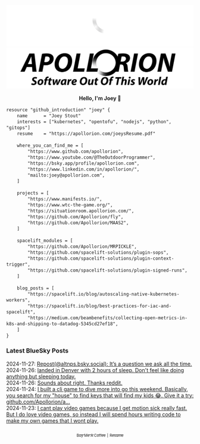 ![Personal Website](https://raw.githubusercontent.com/Apollorion/apollorion/main/logos/new-large-white-transparent.png#gh-dark-mode-only)![Personal Website](https://raw.githubusercontent.com/Apollorion/apollorion/main/logos/new-large-black-transparent.png#gh-light-mode-only)

<p align="center">
    <b>Hello, I'm Joey 👋</b>
</p>

```hcl
resource "github_introduction" "joey" {
    name      = "Joey Stout"
    interests = ["kubernetes", "opentofu", "nodejs", "python", "gitops"]
    resume    = "https://apollorion.com/joeysResume.pdf"

    where_you_can_find_me = [
        "https://www.github.com/apollorion",
        "https://www.youtube.com/@TheOutdoorProgrammer",
        "https://bsky.app/profile/apollorion.com",
        "https://www.linkedin.com/in/apollorion/",
        "mailto:joey@apollorion.com",
    ]

    projects = [
        "https://www.manifests.io/",
        "https://www.wtc-the-game.org/",
        "https://situationroom.apollorion.com/",
        "https://github.com/Apollorion/fly",
        "https://github.com/Apollorion/MAAS2",
    ]

    spacelift_modules = [
        "https://github.com/Apollorion/MRPICKLE",
        "https://github.com/spacelift-solutions/plugin-sops",
        "https://github.com/spacelift-solutions/plugin-context-trigger",
        "https://github.com/spacelift-solutions/plugin-signed-runs",
    ]

    blog_posts = [
        "https://spacelift.io/blog/autoscaling-native-kubernetes-workers",
        "https://spacelift.io/blog/best-practices-for-iac-and-spacelift",
        "https://medium.com/beambenefits/collecting-open-metrics-in-k8s-and-shipping-to-datadog-5345cd27ef18",
    ]
}
```

### Latest BlueSky Posts
2024-11-27: [Repost(@altnps.bsky.social): It’s a question we ask all the time. ](https://bsky.app/profile/altnps.bsky.social/post/3lbvmkn6bxc24)  
2024-11-26: [landed in Denver with 2 hours of sleep. Don't feel like doing anything but sleeping today. ](https://bsky.app/profile/apollorion.com/post/3lbuw5zexns26)  
2024-11-26: [Sounds about right. Thanks reddit. ](https://bsky.app/profile/apollorion.com/post/3lbswefhjw225)  
2024-11-24: [I built a cli game to dive more into go this weekend. Basically, you search for my "house" to find keys that will find my kids 😂. Give it a try: github.com/Apollorion/a... ](https://bsky.app/profile/apollorion.com/post/3lbo6zdwwgc25)  
2024-11-23: [I cant play video games because I get motion sick really fast. But I do love video games, so instead I will spend hours writing code to make my own games that I wont play. ](https://bsky.app/profile/apollorion.com/post/3lbmh2wcczc2v)  


<p align="center">
    <a href="https://www.buymeacoffee.com/apollorion"><sub><sub>Buy Me A Coffee</sub></sub></a> <sub><sub>|</sub></sub> <a href="https://apollorion.com/joeysResume.pdf"><sub><sub>Resume</sub></sub></a>
</p>
